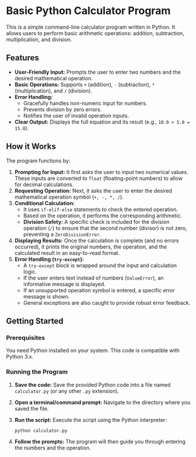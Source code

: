 # Basic Python Calculator Program

This is a simple command-line calculator program written in Python. It allows users to perform basic arithmetic operations: addition, subtraction, multiplication, and division.

## Features

* **User-Friendly Input:** Prompts the user to enter two numbers and the desired mathematical operation.
* **Basic Operations:** Supports `+` (addition), `-` (subtraction), `*` (multiplication), and `/` (division).
* **Error Handling:**
    * Gracefully handles non-numeric input for numbers.
    * Prevents division by zero errors.
    * Notifies the user of invalid operation inputs.
* **Clear Output:** Displays the full equation and its result (e.g., `10.0 + 5.0 = 15.0`).

## How it Works

The program functions by:

1.  **Prompting for Input:** It first asks the user to input two numerical values. These inputs are converted to `float` (floating-point numbers) to allow for decimal calculations.
2.  **Requesting Operation:** Next, it asks the user to enter the desired mathematical operation symbol (`+, -, *, /`).
3.  **Conditional Calculation:**
    * It uses `if-elif-else` statements to check the entered operation.
    * Based on the operation, it performs the corresponding arithmetic.
    * **Division Safety:** A specific check is included for the division operation (`/`) to ensure that the second number (divisor) is not zero, preventing a `ZeroDivisionError`.
4.  **Displaying Results:** Once the calculation is complete (and no errors occurred), it prints the original numbers, the operation, and the calculated result in an easy-to-read format.
5.  **Error Handling (`try-except`):**
    * A `try-except` block is wrapped around the input and calculation logic.
    * If the user enters text instead of numbers (`ValueError`), an informative message is displayed.
    * If an unsupported operation symbol is entered, a specific error message is shown.
    * General exceptions are also caught to provide robust error feedback.

## Getting Started

### Prerequisites

You need Python installed on your system. This code is compatible with Python 3.x.

### Running the Program

1.  **Save the code:** Save the provided Python code into a file named `calculator.py` (or any other `.py` extension).
2.  **Open a terminal/command prompt:** Navigate to the directory where you saved the file.
3.  **Run the script:** Execute the script using the Python interpreter:

    ```bash
    python calculator.py
    ```

4.  **Follow the prompts:** The program will then guide you through entering the numbers and the operation.
